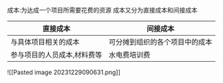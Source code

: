 成本:为达成一个项目所需要花费的资源
成本又分为直接成本和间接成本

| 直接成本                    | 间接成本                       |
| --------------------------- | ------------------------------ |
| 与具体项目相关的成本        | 可分摊到组织的各个项目中的成本 |
| 参与项目的人员成本,材料费等 | 水电费培训费                   |
![[Pasted image 20231229090631.png]]

